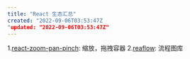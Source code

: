 ```yaml
---
title: "React 生态汇总"
created: "2022-09-06T03:53:47Z
"updated: "2022-09-06T03:53:47Z"
---
```

1.[react-zoom-pan-pinch](https://www.npmjs.com/package/react-zoom-pan-pinch):  缩放，拖拽容器
2.[reaflow](https://www.npmjs.com/package/reaflow): 流程图库